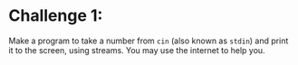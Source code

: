 # Challenge 1:

Make a program to take a number from `cin` (also known as `stdin`) and print it to the screen, using streams.
You may use the internet to help you.

